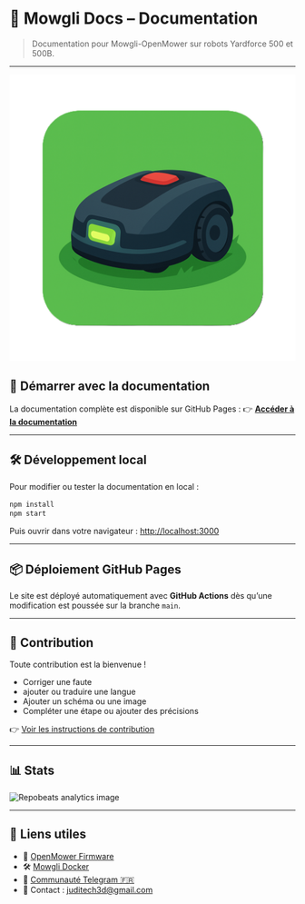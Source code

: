 # 🧾 Mowgli Docs – Documentation

> Documentation pour Mowgli-OpenMower sur robots Yardforce 500 et 500B.

---

![Logo Mowgli](./static/img/logo.svg)

## 🚀 Démarrer avec la documentation

La documentation complète est disponible sur GitHub Pages :
👉 **[Accéder à la documentation](https://mowglifrenchtouch.github.io/mowgli-docs/)**

---

## 🛠️ Développement local

Pour modifier ou tester la documentation en local :

```bash
npm install
npm start
```

Puis ouvrir dans votre navigateur : [http://localhost:3000](http://localhost:3000)

---

## 📦 Déploiement GitHub Pages

Le site est déployé automatiquement avec **GitHub Actions** dès qu’une modification est poussée sur la branche `main`.

---

## 🤝 Contribution

Toute contribution est la bienvenue !
- Corriger une faute
- ajouter ou traduire une langue
- Ajouter un schéma ou une image
- Compléter une étape ou ajouter des précisions

👉 [Voir les instructions de contribution](docs/Guide-OpenMower-Mowgli/aide-contribution.md)

---

## 📊 Stats

![Repobeats analytics image](https://repobeats.axiom.co/api/embed?repo=https://github.com/Mowglifrenchtouch/mowgli-docs "Repobeats analytics")

---

## 🔗 Liens utiles

- 🔧 [OpenMower Firmware](https://github.com/ClemensElflein/OpenMower)
- 🛠️ [Mowgli Docker](https://github.com/cedbossneo/mowgli-docker)
- 📢 [Communauté Telegram 🇫🇷](https://t.me/c/1744099999/1)
- 📩 Contact : [juditech3d@gmail.com](mailto:juditech3d@gmail.com)
